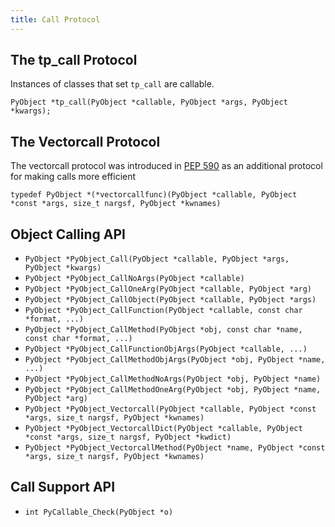 ```yaml
---
title: Call Protocol
---
```


## The tp_call Protocol

Instances of classes that set `tp_call` are callable.

`PyObject *tp_call(PyObject *callable, PyObject *args, PyObject *kwargs);`

## The Vectorcall Protocol

The vectorcall protocol was introduced in [PEP 590](https://peps.python.org/pep-0590/) as an additional protocol for making calls more efficient

`typedef PyObject *(*vectorcallfunc)(PyObject *callable, PyObject *const *args, size_t nargsf, PyObject *kwnames)`

## Object Calling API

- `PyObject *PyObject_Call(PyObject *callable, PyObject *args, PyObject *kwargs)`
- `PyObject *PyObject_CallNoArgs(PyObject *callable)`
- `PyObject *PyObject_CallOneArg(PyObject *callable, PyObject *arg)`
- `PyObject *PyObject_CallObject(PyObject *callable, PyObject *args)`
- `PyObject *PyObject_CallFunction(PyObject *callable, const char *format, ...)`
- `PyObject *PyObject_CallMethod(PyObject *obj, const char *name, const char *format, ...)`
- `PyObject *PyObject_CallFunctionObjArgs(PyObject *callable, ...)`
- `PyObject *PyObject_CallMethodObjArgs(PyObject *obj, PyObject *name, ...)`
- `PyObject *PyObject_CallMethodNoArgs(PyObject *obj, PyObject *name)`
- `PyObject *PyObject_CallMethodOneArg(PyObject *obj, PyObject *name, PyObject *arg)`
- `PyObject *PyObject_Vectorcall(PyObject *callable, PyObject *const *args, size_t nargsf, PyObject *kwnames)`
- `PyObject *PyObject_VectorcallDict(PyObject *callable, PyObject *const *args, size_t nargsf, PyObject *kwdict)`
- `PyObject *PyObject_VectorcallMethod(PyObject *name, PyObject *const *args, size_t nargsf, PyObject *kwnames)`

## Call Support API

- `int PyCallable_Check(PyObject *o)`
